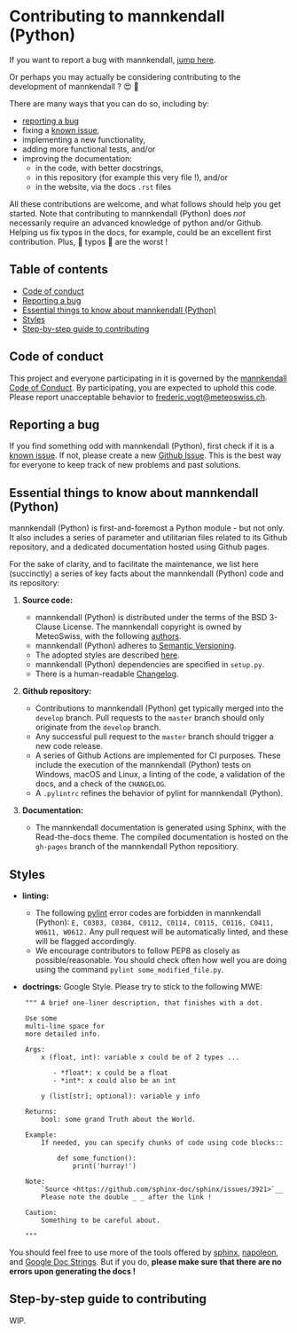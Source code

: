 # Contributing to mannkendall (Python)

If you want to report a bug with mannkendall, [jump here](#reporting-a-bug).

Or perhaps you may actually be considering contributing to the development of
mannkendall ? :heart_eyes: :tada:

There are many ways that you can do so, including by:
- [reporting a bug](#reporting-a-bug)
- fixing a [known issue](https://github.com/MeteoSwiss-MDA/mannkendall/issues?q=is%3Aissue+),
- implementing a new functionality,
- adding more functional tests, and/or
- improving the documentation:
  * in the code, with better docstrings,
  * in this repository (for example this very file !), and/or
  * in the website, via the docs `.rst` files

All these contributions are welcome, and what follows should help you get started. Note that
contributing to mannkendall (Python) does *not* necessarily require an advanced knowledge of python
and/or Github. Helping us fix typos in the docs, for example, could be an excellent first
contribution. Plus, :anger: typos :anger: are the worst !

## Table of contents

- [Code of conduct](#code-of-conduct)
- [Reporting a bug](#reporting-a-bug)
- [Essential things to know about mannkendall (Python)](#essential-things-to-know-about-mannkendall-(python))
- [Styles](#styles)
- [Step-by-step guide to contributing](#step-by-step-guide-to-contributing)

## Code of conduct

This project and everyone participating in it is governed by the
[mannkendall Code of Conduct](CODE_OF_CONDUCT.md). By participating, you are expected to uphold
this code. Please report unacceptable behavior to
[frederic.vogt@meteoswiss.ch](mailto:frederic.vogt@meteoswiss.ch).

## Reporting a bug

If you find something odd with mannkendall (Python), first check if it is a
[known issue](https://github.com/mannkendall/Python/issues?q=is%3Aissue+). If not, please
create a new [Github Issue](https://github.com/mannkendall/Python/issues). This is the best
way for everyone to keep track of new problems and past solutions.

## Essential things to know about mannkendall (Python)
mannkendall (Python) is first-and-foremost a Python module - but not only. It also includes a series
of parameter and utilitarian files related to its Github repository, and a dedicated documentation
hosted using Github pages.

For the sake of clarity, and to facilitate the maintenance, we list here (succinctly) a series of
key facts about the mannkendall (Python) code and its repository:

1. **Source code:**
   * mannkendall (Python) is distributed under the terms of the BSD 3-Clause License. The mannkendall
    copyright is owned by MeteoSwiss, with the following [authors](AUTHORS).
   * mannkendall (Python) adheres to [Semantic Versioning](https://semver.org/spec/v2.0.0.html).
   * The adopted styles are described [here](#styles).
   * mannkendall (Python) dependencies are specified in `setup.py`.
   * There is a human-readable [Changelog](CHANGELOG).

2. **Github repository:**
   * Contributions to mannkendall (Python) get typically merged into the `develop` branch.
     Pull requests to the `master` branch should only originate from the `develop` branch.
   * Any successful pull request to the `master` branch should trigger a new code release.
   * A series of Github Actions are implemented for CI purposes. These include the execution of
     the mannkendall (Python) tests on Windows, macOS and Linux, a linting of the code, a validation
     of the docs, and a check of the `CHANGELOG`.
   * A `.pylintrc` refines the behavior of pylint for mannkendall (Python).

3. **Documentation:**
   * The mannkendall documentation is generated using Sphinx, with the Read-the-docs theme. The
     compiled documentation is hosted on the `gh-pages` branch of the mannkendall Python repositiory.

## Styles

- **linting:**
  * The following [pylint](https://www.pylint.org/) error codes are forbidden in mannkendall (Python):
    ``E, C0303, C0304, C0112, C0114, C0115, C0116, C0411, W0611, W0612.`` Any pull request will be automatically linted, and these will be flagged accordingly.
  * We encourage contributors to follow PEP8 as closely as possible/reasonable. You should check
    often how well you are doing using the command `pylint some_modified_file.py`.

- **doctrings:** Google Style. Please try to stick to the following MWE:
```
    """ A brief one-liner description, that finishes with a dot.

    Use some
    multi-line space for
    more detailed info.

    Args:
        x (float, int): variable x could be of 2 types ...

           - *float*: x could be a float
           - *int*: x could also be an int

        y (list[str]; optional): variable y info

    Returns:
        bool: some grand Truth about the World.

    Example:
        If needed, you can specify chunks of code using code blocks::

            def some_function():
                print('hurray!')

    Note:
        `Source <https://github.com/sphinx-doc/sphinx/issues/3921>`__
        Please note the double _ _ after the link !

    Caution:
        Something to be careful about.

    """
```
You should feel free to use more of the tools offered by
[sphinx](https://www.sphinx-doc.org/en/master/),
[napoleon](https://www.sphinx-doc.org/en/master/usage/extensions/napoleon.html), and
[Google Doc Strings](https://www.sphinx-doc.org/en/master/usage/extensions/example_google.html#example-google). But if you do, **please make sure that there are no errors upon generating the docs !**

## Step-by-step guide to contributing

WIP.
